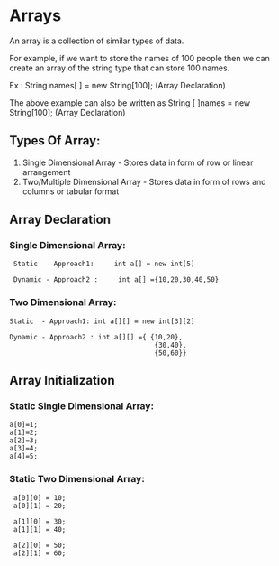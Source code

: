 # Arrays 

An array is a collection of similar types of data. 

For example, if we want to store the names of 100 people then we can create an array of the string type that can store 100 names.

Ex : String names[ ] = new String[100];  (Array Declaration)

The above example can also be written as String [ ]names = new String[100];  (Array Declaration)

## Types Of Array:

1) Single Dimensional Array - Stores data in form of row or linear arrangement
2) Two/Multiple Dimensional Array - Stores data in form of rows and columns or tabular format





## Array Declaration

### Single Dimensional Array:

     Static  - Approach1:     int a[] = new int[5]

     Dynamic - Approach2 :     int a[] ={10,20,30,40,50}


### Two Dimensional Array:

    Static  - Approach1: int a[][] = new int[3][2]

    Dynamic - Approach2 : int a[][] ={ {10,20},
                                        {30,40}, 
                                        {50,60}}


## Array Initialization
  
### Static Single Dimensional Array:

    a[0]=1;
    a[1]=2;
    a[2]=3;
    a[3]=4;
    a[4]=5;

     
### Static Two Dimensional Array:

     a[0][0] = 10;
     a[0][1] = 20;

     a[1][0] = 30;
     a[1][1] = 40;

     a[2][0] = 50;
     a[2][1] = 60;




   

